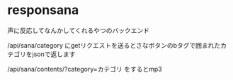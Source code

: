 # responsana

声に反応してなんかしてくれるやつのバックエンド

/api/sana/category
にgetリクエストを送るとさなボタンのbタグで囲まれたカテゴリをjsonで返します

/api/sana/contents/?category=カテゴリ
をするとmp3
